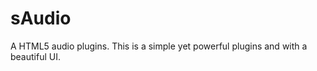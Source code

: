 sAudio
======

A HTML5 audio plugins.
This is a simple yet powerful plugins and with a beautiful UI.

